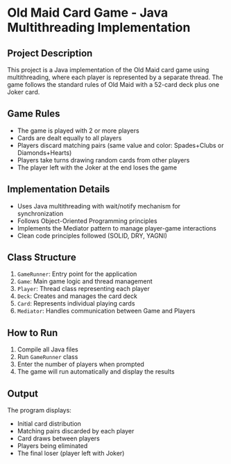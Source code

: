 # Old Maid Card Game - Java Multithreading Implementation

## Project Description
This project is a Java implementation of the Old Maid card game using multithreading, where each player is represented by a separate thread. The game follows the standard rules of Old Maid with a 52-card deck plus one Joker card.

## Game Rules
- The game is played with 2 or more players
- Cards are dealt equally to all players
- Players discard matching pairs (same value and color: Spades+Clubs or Diamonds+Hearts)
- Players take turns drawing random cards from other players
- The player left with the Joker at the end loses the game

## Implementation Details
- Uses Java multithreading with wait/notify mechanism for synchronization
- Follows Object-Oriented Programming principles
- Implements the Mediator pattern to manage player-game interactions
- Clean code principles followed (SOLID, DRY, YAGNI)

## Class Structure
1. `GameRunner`: Entry point for the application
2. `Game`: Main game logic and thread management
3. `Player`: Thread class representing each player
4. `Deck`: Creates and manages the card deck
5. `Card`: Represents individual playing cards
6. `Mediator`: Handles communication between Game and Players

## How to Run
1. Compile all Java files
2. Run `GameRunner` class
3. Enter the number of players when prompted
4. The game will run automatically and display the results

## Output
The program displays:
- Initial card distribution
- Matching pairs discarded by each player
- Card draws between players
- Players being eliminated
- The final loser (player left with Joker)
